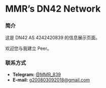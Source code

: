 # MMR’s DN42 Network

### 简介
  这是 DN42 AS 4242420839 的信息展示页面。

  欢迎您与我建立 Peer。

### 联系方式
  - **Telegram:** [@MMR_839](https://t.me/MMR_839)
  - **E-mail:** [g200803092018@gmail.com](g200803092018@gmail.com)

